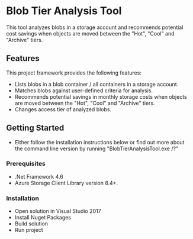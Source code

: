 # Blob Tier Analysis Tool

This tool analyzes blobs in a storage account and recommends potential cost savings
when objects are moved between the "Hot", "Cool" and "Archive" tiers.

## Features

This project framework provides the following features:

* Lists blobs in a blob container / all containers in a storage account.
* Matches blobs against user-defined criteria for analysis.
* Recommends potential savings in monthly storage costs when objects are moved between the "Hot", "Cool" and "Archive" tiers.
* Changes access tier of analyzed blobs.

## Getting Started

- Either follow the installation instructions below or find out more about the command line version by running \"BlobTierAnalysisTool.exe /?\"

### Prerequisites

- .Net Framework 4.6
- Azure Storage Client Library version 8.4+.


### Installation

- Open solution in Visual Studio 2017
- Install Nuget Packages
- Build solution
- Run project

